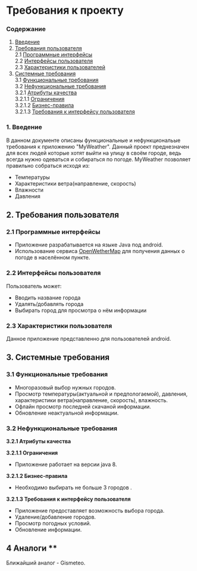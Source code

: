 
# Требования к проекту

### Содержание
1. [Введение](#1)
2. [Требования пользователя](#2) <br>
2.1 [Программные интерфейсы](#2.1) <br>
2.2 [Интерфейсы пользователя](#2.2) <br>
2.3 [Характеристики пользователей](#2.3)<br>
3. [Системные требования](#3)<br>
3.1 [Функциональные требования](#3.1)<br> 
3.2 [Нефункциональные требования](#3.2)<br>
3.2.1 [Атрибуты качества](#3.2.1)<br>
3.2.1.1 [Ограничения](#3.2.1.1)<br>
3.2.1.2 [Бизнес-правила](#3.2.1.2)<br>
3.2.1.3 [Требования к интерфейсу пользователя](#3.2.1.3)<br>


### 1. Введение <a name="1"></a>
В данном документе описаны функциональные и нефункциональые требования к приложению "MyWeather".
Данный проект преднезначен для всех людей которые хотят выйти на улицу в своём городе, ведь всегда нужно одеваться и собираться по погоде.
MyWeather позволяет правильно собраться исходя из:
* Температуры
* Характеристики ветра(направление, скорость)
* Влажности
* Давления

## 2. Требования пользователя <a name="2"></a>

### 2.1 Программные интерфейсы <a name="2.1"></a>
* Приложение разрабатывается на языке Java под android.
* Использование сервиса [OpenWetherMap](https://openweathermap.org) для получения данных о погоде в населённом пункте.

### 2.2 Интерфейсы пользователя <a name="2.2"></a>
Пользователь может:
* Вводить название города
* Удалять/добавлять города
* Выбирать город для просмотра о нём информации

### 2.3 Характеристики пользователя <a name="2.3"></a>
Данное приложение представленно для пользователей android.

## 3. Системные требования <a name="3"></a>

### 3.1 Функциональные требования <a name="3.1"></a>
* Многоразовый выбор нужных городов.
* Просмотр температуры(актуальной и предпологаемой), давления, характеристики ветра(направление, скорость), влажность.
* Офлайн просмотр последней скачаной информации.
* Обновление неактуальной информации.

### 3.2 Нефункциональные требования <a name="3.2"></a>

**3.2.1 Атрибуты качества<a name="3.2.1"></a>**

**3.2.1.1 Ограничения <a name="3.2.1.1"></a>**
* Приложение работает на версии java 8.

**3.2.1.2 Бизнес-правила <a name="3.2.1.2"></a>**
* Необходимо выбирать не больше 3 городов .

**3.2.1.3 Требования к интерфейсу пользователя <a name="3.2.1.3"></a>**
* Приложение предоставляет возможность выбора города.
* Удаление/добавление городов.
* Просмотр погодных условий.
* Обновление информации.

## 4 Аналоги <a name="3.2.1.1"></a>**

Ближайший аналог - Gismeteo.
